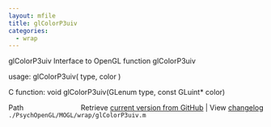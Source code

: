 ```yaml
---
layout: mfile
title: glColorP3uiv
categories:
  - wrap
---
```


glColorP3uiv  Interface to OpenGL function glColorP3uiv

usage:  glColorP3uiv\( type, color \)

C function:  void glColorP3uiv\(GLenum type, const GLuint\* color\)


<div class="code_header" style="text-align:right;">
  <span style="float:left;">Path&nbsp;&nbsp;</span> <span class="counter">Retrieve <a href=
  "https://raw.github.com/Psychtoolbox-3/Psychtoolbox-3/beta/./PsychOpenGL/MOGL/wrap/glColorP3uiv.m">current version from GitHub</a> | View <a href=
  "https://github.com/Psychtoolbox-3/Psychtoolbox-3/commits/beta/./PsychOpenGL/MOGL/wrap/glColorP3uiv.m">changelog</a></span>
</div>
<div class="code">
  <code>./PsychOpenGL/MOGL/wrap/glColorP3uiv.m</code>
</div>
